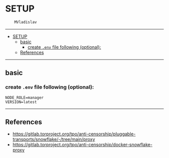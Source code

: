 # SETUP

```sh
    MVladislav
```

---

- [SETUP](#setup)
  - [basic](#basic)
    - [create `.env` file following (optional):](#create-env-file-following-optional)
  - [References](#references)

---

## basic

### create `.env` file following (optional):

```env
NODE_ROLE=manager
VERSION=latest
```

---

## References

- <https://gitlab.torproject.org/tpo/anti-censorship/pluggable-transports/snowflake/-/tree/main/proxy>
- <https://gitlab.torproject.org/tpo/anti-censorship/docker-snowflake-proxy>
